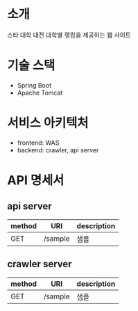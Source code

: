 # 소개
스타 대학 대전 대학별 랭킹을 제공하는 웹 사이트

# 기술 스택
* Spring Boot
* Apache Tomcat

# 서비스 아키텍처
* frontend: WAS
* backend: crawler, api server

# API 명세서
## api server
|method|URI|description|
|---|---|---|
|GET|/sample|샘플|

## crawler server
|method|URI|description|
|---|---|---|
|GET|/sample|샘플|

